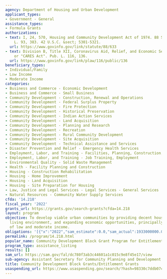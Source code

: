```yaml
---
agency: Department of Housing and Urban Development
applicant_types:
- Government - General
assistance_types:
- Formula Grants
authorizations:
- text: I, 24, 570, Housing and Community Development Act of 1974. 88 Stat. 633. Pub.
    L. 93, 383. 42 U.S.C. &sect; 5301-5321.
  url: https://www.govinfo.gov/link/statute/88/633
- text: Division B, Title XII, Coronavirus Aid, Relief, and Economic Security Act
    or "CARES Act". Pub. L. 116, 136.
  url: https://www.govinfo.gov/link/plaw/116/public/136
beneficiary_types:
- Individual/Family
- Low Income
- Moderate Income
categories:
- Business and Commerce - Economic Development
- Business and Commerce - Small Business
- Community Development - Construction, Renewal and Operations
- Community Development - Federal Surplus Property
- Community Development - Fire Protection
- Community Development - Historical Preservation
- Community Development - Indian Action Services
- Community Development - Land Acquisition
- Community Development - Planning and Research
- Community Development - Recreation
- Community Development - Rural Community Development
- Community Development - Site Acquisition
- Community Development - Technical Assistance and Services
- Disaster Prevention and Relief - Emergency Health Services
- Employment, Labor, and Training - Facilities, Planning, Construction, and Equipment
- Employment, Labor, and Training - Job Training, Employment
- Environmental Quality - Solid Waste Management
- Health - Facility Planning and Construction
- Housing - Construction Rehabilitation
- Housing - Home Improvement
- Housing - Land Acquisition
- Housing - Site Preparation for Housing
- Law, Justice and Legal Services - Legal Services - General Services
- Natural Resources - Community Water Supply Services
cfda: '14.218'
fiscal_year: '2022'
grants_url: https://grants.gov/search-grants?cfda=14.218
layout: program
objective: To develop viable urban communities by providing decent housing, a suitable
  living environment, and expanding economic opportunities, principally for persons
  of low and moderate income.
obligations: '[{"x":"2022","sam_estimate":0.0,"sam_actual":1933000000.0,"usa_spending_actual":1908432761.61},{"x":"2023","sam_estimate":2251000000.0,"sam_actual":0.0,"usa_spending_actual":2768786400.36},{"x":"2024","sam_estimate":2461000000.0,"sam_actual":0.0,"usa_spending_actual":1976861217.61}]'
permalink: /program/14.218.html
popular_name: Community Development Block Grant Program for Entitlement Communities.
program_type: assistance_listing
results: []
sam_url: https://sam.gov/fal/dc780f3ab3c44601a1c015c9e8f45e17/view
sub-agency: Assistant Secretary for Community Planning and Development
title: Community Development Block Grants/Entitlement Grants
usaspending_url: https://www.usaspending.gov/search/?hash=98330c7ddb07ca23b1a6d0b60b32f84c
---
```

